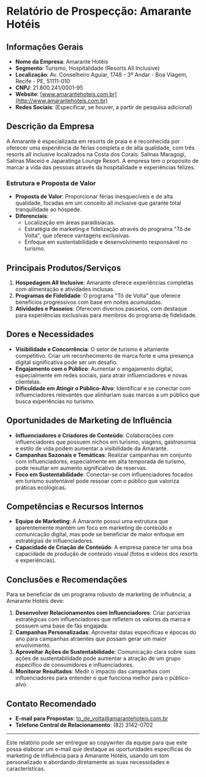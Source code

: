 # Relatório de Prospecção: Amarante Hotéis

## Informações Gerais
- **Nome da Empresa**: Amarante Hotéis
- **Segmento**: Turismo, Hospitalidade (Resorts All Inclusive)
- **Localização**: Av. Conselheiro Aguiar, 1748 - 3º Andar - Boa Viagem, Recife - PE, 51111-010
- **CNPJ**: 21.800.241/0001-95
- **Website**: [www.amarantehoteis.com.br](http://www.amarantehoteis.com.br)
- **Redes Sociais**: (Especificar, se houver, a partir de pesquisa adicional)

## Descrição da Empresa
A Amarante é especializada em resorts de praia e é reconhecida por oferecer uma experiência de férias completa e de alta qualidade, com três resorts all inclusive localizados na Costa dos Corais: Salinas Maragogi, Salinas Maceió e Japaratinga Lounge Resort. A empresa tem o propósito de marcar a vida das pessoas através da hospitalidade e experiências felizes.

### Estrutura e Proposta de Valor
- **Proposta de Valor**: Proporcionar férias inesquecíveis e de alta qualidade, focadas em um conceito all inclusive que garante total tranquilidade ao hóspede.
- **Diferenciais**: 
  - Localização em áreas paradisíacas.
  - Estratégia de marketing e fidelização através do programa "Tô de Volta", que oferece vantagens exclusivas.
  - Enfoque em sustentabilidade e desenvolvimento responsável no turismo.

## Principais Produtos/Serviços
1. **Hospedagem All Inclusive**: Amarante oferece experiências completas com alimentação e atividades inclusas.
2. **Programas de Fidelidade**: O programa "Tô de Volta" que oferece benefícios progressivos com base em noites acumuladas.
3. **Atividades e Passeios**: Oferecem diversos passeios, com destaque para experiências exclusivas para membros do programa de fidelidade.

## Dores e Necessidades
- **Visibilidade e Concorrência**: O setor de turismo é altamente competitivo. Criar um reconhecimento de marca forte e uma presença digital significativa pode ser um desafio.
- **Engajamento com o Público**: Aumentar o engajamento digital, especialmente em redes sociais, para atrair influenciadores e novas clientelas.
- **Dificuldade em Atingir o Público-Alvo**: Identificar e se conectar com influenciadores relevantes que alinhariam suas marcas a um público que busca experiências no turismo.

## Oportunidades de Marketing de Influência
- **Influenciadores e Criadores de Conteúdo**: Colaborações com influenciadores que possuem nichos em turismo, viagens, gastronomia e estilo de vida podem aumentar a visibilidade da Amarante.
- **Campanhas Sazonais e Temáticas**: Realizar campanhas em conjunto com influenciadores, especialmente em alta temporada de turismo, pode resultar em aumento significativo de reservas.
- **Foco em Sustentabilidade**: Conectar-se com influenciadores focados em turismo sustentável pode ressoar com o público que valoriza práticas ecológicas.

## Competências e Recursos Internos
- **Equipe de Marketing**: A Amarante possui uma estrutura que aparentemente mantém um foco em marketing de conteúdo e comunicação digital, mas pode se beneficiar de maior enfoque em estratégias de influenciadores.
- **Capacidade de Criação de Conteúdo**: A empresa parece ter uma boa capacidade de produção de conteúdo visual (fotos e vídeos dos resorts e experiências).
  
## Conclusões e Recomendações
Para se beneficiar de um programa robusto de marketing de influência, a Amarante Hotéis deve:

1. **Desenvolver Relacionamentos com Influenciadores**: Criar parcerias estratégicas com influenciadores que refletem os valores da marca e possuem uma base de fãs engajada.
2. **Campanhas Personalizadas**: Aproveitar datas específicas e épocas do ano para campanhas atraentes que possam gerar um maior envolvimento.
3. **Aproveitar Ações de Sustentabilidade**: Comunicação clara sobre suas ações de sustentabilidade pode aumentar a atração de um grupo específico de consumidores e influenciadores.
4. **Monitorar Resultados**: Medir o impacto das campanhas com influenciadores para entender o que funciona melhor para o público-alvo.

## Contato Recomendado
- **E-mail para Propostas**: [to_de_volta@amarantehoteis.com.br](mailto:todevolta@amarantehoteis.com.br)
- **Telefone Central de Relacionamento**: (82) 3142-0702

---

Este relatório pode ser entregue ao copywriter da equipe para que este possa elaborar um e-mail que destaque as oportunidades específicas do marketing de influência para a Amarante Hotéis, usando um tom personalizado e abordando diretamente as suas necessidades e características.